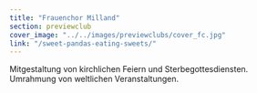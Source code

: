 ```yaml
---
title: "Frauenchor Milland"
section: previewclub
cover_image: "../../images/previewclubs/cover_fc.jpg"
link: "/sweet-pandas-eating-sweets/"
---
```

Mitgestaltung von kirchlichen Feiern und Sterbegottesdiensten. Umrahmung von weltlichen Veranstaltungen.